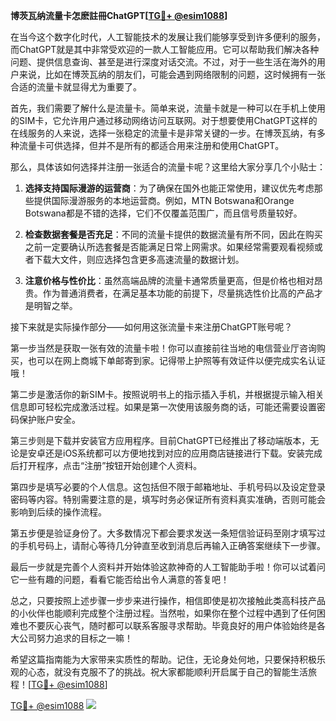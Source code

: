 **博茨瓦纳流量卡怎麽註冊ChatGPT[[TG💪+ @esim1088](https://t.me/s/esim1088)]**

在当今这个数字化时代，人工智能技术的发展让我们能够享受到许多便利的服务，而ChatGPT就是其中非常受欢迎的一款人工智能应用。它可以帮助我们解决各种问题、提供信息查询、甚至是进行深度对话交流。不过，对于一些生活在海外的用户来说，比如在博茨瓦纳的朋友们，可能会遇到网络限制的问题，这时候拥有一张合适的流量卡就显得尤为重要了。

首先，我们需要了解什么是流量卡。简单来说，流量卡就是一种可以在手机上使用的SIM卡，它允许用户通过移动网络访问互联网。对于想要使用ChatGPT这样的在线服务的人来说，选择一张稳定的流量卡是非常关键的一步。在博茨瓦纳，有多种流量卡可供选择，但并不是所有的都适合用来注册和使用ChatGPT。

那么，具体该如何选择并注册一张适合的流量卡呢？这里给大家分享几个小贴士：

1. **选择支持国际漫游的运营商**：为了确保在国外也能正常使用，建议优先考虑那些提供国际漫游服务的本地运营商。例如，MTN Botswana和Orange Botswana都是不错的选择，它们不仅覆盖范围广，而且信号质量较好。

2. **检查数据套餐是否充足**：不同的流量卡提供的数据流量有所不同，因此在购买之前一定要确认所选套餐是否能满足日常上网需求。如果经常需要观看视频或者下载大文件，则应选择包含更多高速流量的数据计划。

3. **注意价格与性价比**：虽然高端品牌的流量卡通常质量更高，但是价格也相对昂贵。作为普通消费者，在满足基本功能的前提下，尽量挑选性价比高的产品才是明智之举。

接下来就是实际操作部分——如何用这张流量卡来注册ChatGPT账号呢？

第一步当然是获取一张有效的流量卡啦！你可以直接前往当地的电信营业厅咨询购买，也可以在网上商城下单邮寄到家。记得带上护照等有效证件以便完成实名认证哦！

第二步是激活你的新SIM卡。按照说明书上的指示插入手机，并根据提示输入相关信息即可轻松完成激活过程。如果是第一次使用该服务商的话，可能还需要设置密码保护账户安全。

第三步则是下载并安装官方应用程序。目前ChatGPT已经推出了移动端版本，无论是安卓还是iOS系统都可以方便地找到对应的应用商店链接进行下载。安装完成后打开程序，点击“注册”按钮开始创建个人资料。

第四步是填写必要的个人信息。这包括但不限于邮箱地址、手机号码以及设定登录密码等内容。特别需要注意的是，填写时务必保证所有资料真实准确，否则可能会影响到后续的操作流程。

第五步便是验证身份了。大多数情况下都会要求发送一条短信验证码至刚才填写过的手机号码上，请耐心等待几分钟直至收到消息后再输入正确答案继续下一步骤。

最后一步就是完善个人资料并开始体验这款神奇的人工智能助手啦！你可以试着问它一些有趣的问题，看看它能否给出令人满意的答复吧！

总之，只要按照上述步骤一步步来进行操作，相信即使是初次接触此类高科技产品的小伙伴也能顺利完成整个注册过程。当然啦，如果你在整个过程中遇到了任何困难也不要灰心丧气，随时都可以联系客服寻求帮助。毕竟良好的用户体验始终是各大公司努力追求的目标之一嘛！

希望这篇指南能为大家带来实质性的帮助。记住，无论身处何地，只要保持积极乐观的心态，就没有克服不了的挑战。祝大家都能顺利开启属于自己的智能生活旅程！[[TG💪+ @esim1088](https://t.me/s/esim1088)]

[TG💪+ @esim1088](https://t.me/s/esim1088) ![](https://i.postimg.cc/4NQfJmqS/Snipaste-2025-05-13-00-14-12.png)